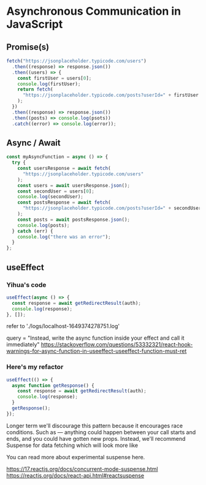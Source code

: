 # Asynchronous Communication in JavaScript

## Promise(s)

```js
fetch("https://jsonplaceholder.typicode.com/users")
  .then((response) => response.json())
  .then((users) => {
    const firstUser = users[0];
    console.log(firstUser);
    return fetch(
      "https://jsonplaceholder.typicode.com/posts?userId=" + firstUser.id
    );
  })
  .then((response) => response.json())
  .then((posts) => console.log(psots))
  .catch((error) => console.log(error));
```

## Async / Await

```js
const myAsyncFunction = async () => {
  try {
    const usersResponse = await fetch(
      "https://jsonplaceholder.typicode.com/users"
    );
    const users = await usersResponse.json();
    const secondUser = users[0];
    console.log(secondUser);
    const postsResponse = await fetch(
      "https://jsonplaceholder.typicode.com/posts?userId=" + secondUser.id
    );
    const posts = await postsResponse.json();
    console.log(posts);
  } catch (err) {
    console.log("there was an error");
  }
};
```

## useEffect

### Yihua's code

```js
useEffect(async () => {
  const response = await getRedirectResult(auth);
  console.log(response);
}, []);
```

refer to './logs/localhost-1649374278751.log'

query = "Instead, write the async function inside your effect and call it immediately"
https://stackoverflow.com/questions/53332321/react-hook-warnings-for-async-function-in-useeffect-useeffect-function-must-ret

### Here's my refactor

```js
useEffect(() => {
  async function getResponse() {
    const response = await getRedirectResult(auth);
    console.log(response);
  }
  getResponse();
});
```

Longer term we'll discourage this pattern because it encourages race conditions. Such as — anything could happen between your call starts and ends, and you could have gotten new props. Instead, we'll recommend Suspense for data fetching which will look more like

You can read more about experimental suspense here.

https://17.reactjs.org/docs/concurrent-mode-suspense.html
https://reactjs.org/docs/react-api.html#reactsuspense
